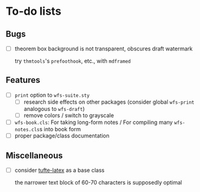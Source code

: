 To-do lists
===========

Bugs
--------------------------------------------------------------------------------
* [ ] theorem box background is not transparent, obscures draft watermark

  try `thmtools`'s `prefoothook`, etc., with `mdframed`

Features
--------------------------------------------------------------------------------
* [ ] `print` option to `wfs-suite.sty`
   * [ ] research side effects on other packages
     (consider global `wfs-print` analogous to `wfs-draft`)
   * [ ] remove colors / switch to grayscale
* [ ] `wfs-book.cls`: For taking long-form notes / 
  For compiling many `wfs-notes.cls`s into book form
* [ ] proper package/class documentation

Miscellaneous
--------------------------------------------------------------------------------
* [ ] consider [tufte-latex](https://ctan.org/pkg/tufte-latex?lang=en)
  as a base class

  the narrower text block of 60-70 characters is supposedly optimal

